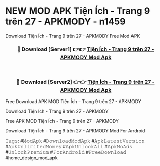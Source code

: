 # NEW MOD APK Tiện Ích - Trang 9 trên 27 - APKMODY - n1459
Download Tiện Ích - Trang 9 trên 27 - APKMODY Free Mod APK

<div align="center">
<h3>🔴 Download [Server1] 👉👉 <a href="https://apk-comot.site?title=Tiện_Ích_-_Trang_9_trên_27_-_APKMODY">Tiện Ích - Trang 9 trên 27 - APKMODY Mod Apk</a></h3><br>

<h3>🔴 Download [Server2] 👉👉 <a href="https://apk-comot.site?title=Tiện_Ích_-_Trang_9_trên_27_-_APKMODY">Tiện Ích - Trang 9 trên 27 - APKMODY Mod Apk</a></h3>
</div>


Free Download APK MOD Tiện Ích - Trang 9 trên 27 - APKMODY

Download Tiện Ích - Trang 9 trên 27 - APKMODY 

Free APK MOD Tiện Ích - Trang 9 trên 27 - APKMODY 

Download Tiện Ích - Trang 9 trên 27 - APKMODY Mod For Android

𝚃𝚊𝚐𝚜: #𝙼𝚘𝚍𝙰𝚙𝚔 #𝙳𝚘𝚠𝚗𝚕𝚘𝚊𝚍𝙼𝚘𝚍𝙰𝚙𝚔 #𝙰𝚙𝚔𝙻𝚊𝚝𝚎𝚜𝚝𝚅𝚎𝚛𝚜𝚒𝚘𝚗 #𝙰𝚙𝚔𝚄𝚗𝚕𝚒𝚖𝚒𝚝𝚎𝚍𝙼𝚘𝚗𝚎𝚢 #𝙰𝚙𝚔𝚄𝚗𝚕𝚘𝚌𝚔𝙰𝚕𝚕 #𝙰𝚙𝚔𝙽𝚘𝙰𝚍𝚜 #𝚄𝚗𝚕𝚘𝚌𝚔𝙿𝚛𝚎𝚖𝚒𝚞𝚖 #𝙵𝚘𝚛𝙰𝚗𝚍𝚛𝚘𝚒𝚍 #𝙵𝚛𝚎𝚎𝙳𝚘𝚠𝚗𝚕𝚘𝚊𝚍 #home_design_mod_apk
